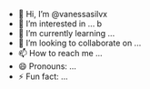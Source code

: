 - 👋 Hi, I’m @vanessasilvx
- 👀 I’m interested in ... b
- 🌱 I’m currently learning ...
- 💞️ I’m looking to collaborate on ...
- 📫 How to reach me ...
- 😄 Pronouns: ...
- ⚡ Fun fact: ...

<!---
vanessasilvx/vanessasilvx is a ✨ special ✨ repository because its `README.md` (this file) appears on your GitHub profile.
You can click the Preview link to take a look at your changes.
--->
